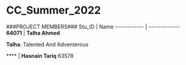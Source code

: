 # CC_Summer_2022

###PROJECT MEMBERS###
Stu_ID | Name
------------ | -------------
**64071** | **Talha Ahmed**

**Talha**: Talented And Adventerous

**** | **Hasnain Tariq**
63578
